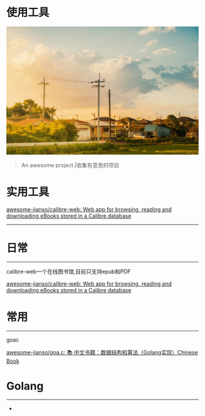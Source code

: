 # 使用工具



![header_1.png](img/header_2.png.jpg)

> An awesome project.|收集有意思的项目

# 实用工具
[awesome-jianso/calibre-web: Web app for browsing, reading and downloading eBooks stored in a Calibre database](https://dwz.mk/sq3tg)


-------

# 日常

------



calibre-web一个在线图书馆,目前只支持epub和PDF

[awesome-jianso/calibre-web: Web app for browsing, reading and downloading eBooks stored in a Calibre database](https://github.com/awesome-jianso/calibre-web)





# 常用

------

goac

[awesome-jianso/goa.c: 📚 中文书籍：数据结构和算法（Golang实现）Chinese Book](https://github.com/awesome-jianso/goa.c/tree/master)





# Golang

---------



-
